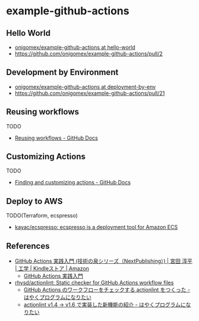 # example-github-actions
## Hello World
- [onigomex/example-github-actions at hello-world](https://github.com/onigomex/example-github-actions/tree/hello-world)
- https://github.com/onigomex/example-github-actions/pull/2



## Development by Environment
- [onigomex/example-github-actions at deployment-by-env](https://github.com/onigomex/example-github-actions/tree/deployment-by-env)
- https://github.com/onigomex/example-github-actions/pull/21



## Reusing workflows
TODO

- [Reusing workflows - GitHub Docs](https://docs.github.com/en/actions/using-workflows/reusing-workflows)



## Customizing Actions
TODO

- [Finding and customizing actions - GitHub Docs](https://docs.github.com/en/actions/learn-github-actions/finding-and-customizing-actions)



## Deploy to AWS
TODO(Terraform, ecspresso) 

- [kayac/ecspresso: ecspresso is a deployment tool for Amazon ECS](https://github.com/kayac/ecspresso)



## References
- [GitHub Actions 実践入門 (技術の泉シリーズ（NextPublishing）) | 宮田 淳平 | 工学 | Kindleストア | Amazon](https://www.amazon.co.jp/dp/B08B1873L5)
  - [GitHub Actions 実践入門](https://github.com/github-actions-up-and-running/)
- [rhysd/actionlint: Static checker for GitHub Actions workflow files](https://github.com/rhysd/actionlint)
  - [GitHub Actions のワークフローをチェックする actionlint をつくった - はやくプログラムになりたい](https://rhysd.hatenablog.com/entry/2021/07/11/214313)
  - [actionlint v1.4 → v1.6 で実装した新機能の紹介 - はやくプログラムになりたい](https://rhysd.hatenablog.com/entry/2021/08/11/221044)

